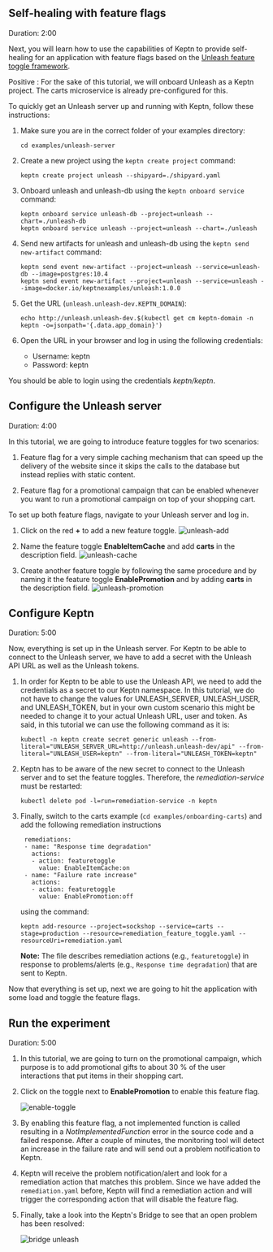 ## Self-healing with feature flags
Duration: 2:00

Next, you will learn how to use the capabilities of Keptn to provide self-healing for an application with feature flags based on the [Unleash feature toggle framework](https://unleash.github.io/). 


Positive
: For the sake of this tutorial, we will onboard Unleash as a Keptn project. The carts microservice is already pre-configured for this.

To quickly get an Unleash server up and running with Keptn, follow these instructions:

1. Make sure you are in the correct folder of your examples directory:

    ```
    cd examples/unleash-server
    ```


1. Create a new project using the `keptn create project` command:

    ```
    keptn create project unleash --shipyard=./shipyard.yaml
    ```

1. Onboard unleash and unleash-db using the `keptn onboard service` command:

    ```
    keptn onboard service unleash-db --project=unleash --chart=./unleash-db
    keptn onboard service unleash --project=unleash --chart=./unleash
    ```

1. Send new artifacts for unleash and unleash-db using the `keptn send new-artifact` command:

    ```
    keptn send event new-artifact --project=unleash --service=unleash-db --image=postgres:10.4
    keptn send event new-artifact --project=unleash --service=unleash --image=docker.io/keptnexamples/unleash:1.0.0
    ```

1. Get the URL (`unleash.unleash-dev.KEPTN_DOMAIN`):

    ```
    echo http://unleash.unleash-dev.$(kubectl get cm keptn-domain -n keptn -o=jsonpath='{.data.app_domain}')
    ```

1. Open the URL in your browser and log in using the following credentials:
   * Username: keptn
   * Password: keptn

You should be able to login using the credentials *keptn/keptn*.

## Configure the Unleash server
Duration: 4:00

In this tutorial, we are going to introduce feature toggles for two scenarios:

1. Feature flag for a very simple caching mechanism that can speed up the delivery of the website since it skips the calls to the database but instead replies with static content.

1. Feature flag for a promotional campaign that can be enabled whenever you want to run a promotional campaign on top of your shopping cart.

To set up both feature flags, navigate to your Unleash server and log in. 

1. Click on the red **+** to add a new feature toggle.
  ![unleash-add](./assets/unleash-add.png)

1. Name the feature toggle **EnableItemCache** and add **carts** in the description field.
  ![unleash-cache](./assets/unleash-cache.png)

1. Create another feature toggle by following the same procedure and by naming it the feature toggle **EnablePromotion** and by adding **carts** in the description field.
  ![unleash-promotion](./assets/unleash-promotion.png)


## Configure Keptn
Duration: 5:00

Now, everything is set up in the Unleash server. For Keptn to be able to connect to the Unleash server, we have to add a secret with the Unleash API URL as well as the Unleash tokens.

1. In order for Keptn to be able to use the Unleash API, we need to add the credentials as a secret to our Keptn namespace. In this tutorial, we do not have to change the values for UNLEASH_SERVER, UNLEASH_USER, and UNLEASH_TOKEN, but in your own custom scenario this might be needed to change it to your actual Unleash URL, user and token. 
As said, in this tutorial we can use the following command as it is:

    ```
    kubectl -n keptn create secret generic unleash --from-literal="UNLEASH_SERVER_URL=http://unleash.unleash-dev/api" --from-literal="UNLEASH_USER=keptn" --from-literal="UNLEASH_TOKEN=keptn"
    ```

1. Keptn has to be aware of the new secret to connect to the Unleash server and to set the feature toggles. Therefore, the *remediation-service* must be restarted:

    ```
    kubectl delete pod -l=run=remediation-service -n keptn
    ```

1. Finally, switch to the carts example (`cd examples/onboarding-carts`) and add the following remediation instructions

        remediations:
        - name: "Response time degradation"
          actions:
          - action: featuretoggle
            value: EnableItemCache:on
        - name: "Failure rate increase"
          actions:
          - action: featuretoggle
            value: EnablePromotion:off

    using the command:

    ```
    keptn add-resource --project=sockshop --service=carts --stage=production --resource=remediation_feature_toggle.yaml --resourceUri=remediation.yaml
    ```

    **Note:** The file describes remediation actions (e.g., `featuretoggle`) in response to problems/alerts (e.g., `Response time degradation`) that are sent to Keptn.

Now that everything is set up, next we are going to hit the application with some load and toggle the feature flags.

## Run the experiment
Duration: 5:00

1. In this tutorial, we are going to turn on the promotional campaign, which purpose is to add promotional gifts to about 30&nbsp;% of the user interactions that put items in their shopping cart. 

1. Click on the toggle next to **EnablePromotion** to enable this feature flag.

    ![enable-toggle](./assets/unleash-promotion-toggle-on.png)

1. By enabling this feature flag, a not implemented function is called resulting in a *NotImplementedFunction* error in the source code and a failed response. After a couple of minutes, the monitoring tool will detect an increase in the failure rate and will send out a problem notification to Keptn.

1. Keptn will receive the problem notification/alert and look for a remediation action that matches this problem. Since we have added the `remediation.yaml` before, Keptn will find a remediation action and will trigger the corresponding action that will disable the feature flag.

1. Finally, take a look into the Keptn's Bridge to see that an open problem has been resolved:
    
    ![bridge unleash](./assets/bridge_remediation_unleash.png)

